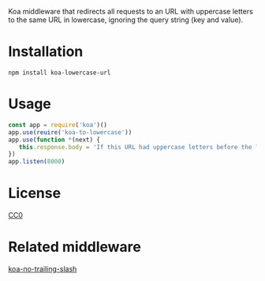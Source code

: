 Koa middleware that redirects all requests to an URL with
uppercase letters to the same URL in lowercase, ignoring the query
string (key and value).

# Installation

    npm install koa-lowercase-url

# Usage

```javascript
const app = require('koa')()
app.use(reuire('koa-to-lowercase'))
app.use(function *(next) {
   this.response.body = 'If this URL had uppercase letters before the ? now they are in lowercase.'
})
app.listen(8000)
```

# License

[CC0](https://creativecommons.org/publicdomain/zero/1.0/)

# Related middleware

[koa-no-trailing-slash](https://www.npmjs.com/package/koa-no-trailing-slash)
